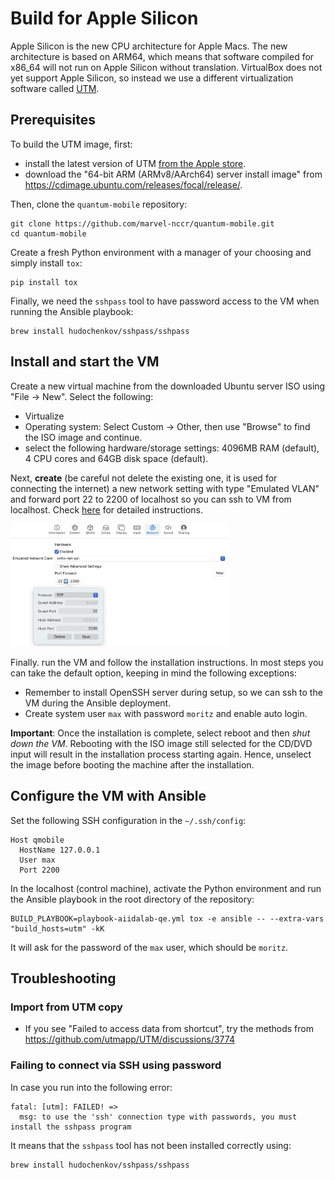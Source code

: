 # Build for Apple Silicon

Apple Silicon is the new CPU architecture for Apple Macs. 
The new architecture is based on ARM64, which means that software compiled for x86_64 will not run on Apple Silicon without translation. 
VirtualBox does not yet support Apple Silicon, so instead we use a different virtualization software called [UTM](https://mac.getutm.app/).

## Prerequisites

To build the UTM image, first:

- install the latest version of UTM [from the Apple store](https://apps.apple.com/us/app/utm-virtual-machines/id1538878817).
- download the "64-bit ARM (ARMv8/AArch64) server install image" from https://cdimage.ubuntu.com/releases/focal/release/.


Then, clone the `quantum-mobile` repository:

```console
git clone https://github.com/marvel-nccr/quantum-mobile.git
cd quantum-mobile
```

Create a fresh Python environment with a manager of your choosing and simply install `tox`:

```
pip install tox
```

Finally, we need the `sshpass` tool to have password access to the VM when running the Ansible playbook:

```console
brew install hudochenkov/sshpass/sshpass
```

## Install and start the VM 

Create a new virtual machine from the downloaded Ubuntu server ISO using "File -> New".
Select the following:

- Virtualize
- Operating system: Select Custom -> Other, then use "Browse" to find the ISO image and continue.
- select the following hardware/storage settings: 4096MB RAM (default), 4 CPU cores and 64GB disk space (default).

Next, **create** (be careful not delete the existing one, it is used for connecting the internet) a new network setting with type "Emulated VLAN" and forward port 22 to 2200 of localhost so you can ssh to VM from localhost.
Check [here](https://github.com/utmapp/UTM/discussions/2465#discussioncomment-6931047) for detailed instructions.

<img src="images/utm_ports_mapping.png" width="350px">

Finally. run the VM and follow the installation instructions.
In most steps you can take the default option, keeping in mind the following exceptions:

- Remember to install OpenSSH server during setup, so we can ssh to the VM during the Ansible deployment. 
- Create system user `max` with password `moritz` and enable auto login. 

**Important**: Once the installation is complete, select reboot and then _shut down the VM_.
Rebooting with the ISO image still selected for the CD/DVD input will result in the installation process starting again.
Hence, unselect the image before booting the machine after the installation.

## Configure the VM with Ansible

Set the following SSH configuration in the `~/.ssh/config`:

```
Host qmobile
  HostName 127.0.0.1
  User max
  Port 2200
```

In the localhost (control machine), activate the Python environment and run the Ansible playbook in the root directory of the repository:

```
BUILD_PLAYBOOK=playbook-aiidalab-qe.yml tox -e ansible -- --extra-vars "build_hosts=utm" -kK
```

It will ask for the password of the `max` user, which should be `moritz`.

## Troubleshooting

### Import from UTM copy

- If you see "Failed to access data from shortcut", try the methods from https://github.com/utmapp/UTM/discussions/3774

### Failing to connect via SSH using password

In case you run into the following error:

```
fatal: [utm]: FAILED! =>
  msg: to use the 'ssh' connection type with passwords, you must install the sshpass program
```

It means that the `sshpass` tool has not been installed correctly using:

```
brew install hudochenkov/sshpass/sshpass
```